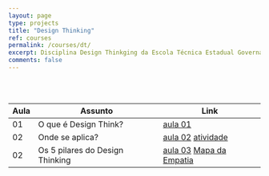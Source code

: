 ```yaml
---
layout: page
type: projects
title: "Design Thinking"
ref: courses
permalink: /courses/dt/
excerpt: Disciplina Design Thinkging da Escola Técnica Estadual Governador Eduardo Campos, São bento do Una-PE.
comments: false
---
```

<br/>

<br/>

| Aula | Assunto | Link |
| -- | ------------ | --- |
| 01 | O que é Design Think? | <a href="{{ site.url }}/assets/arquivos/dt/aula01-dt.pdf" target="blank" class="btn">aula 01</a> |
| 02 | Onde se aplica? | <a href="{{ site.url }}/assets/arquivos/dt/aula02-dt.pdf" target="blank" class="btn">aula 02</a> <a href="{{ site.url }}/assets/arquivos/dt/atividade-dt.pdf" target="blank" class="btn">atividade</a> |
| 02 | Os 5 pilares do Design Thinking | <a href="{{ site.url }}/assets/arquivos/dt/aula03-dt.pdf" target="blank" class="btn">aula 03</a> <a href="{{ site.url }}/assets/arquivos/dt/mapa-empatia.pdf" target="blank" class="btn">Mapa da Empatia</a> |
